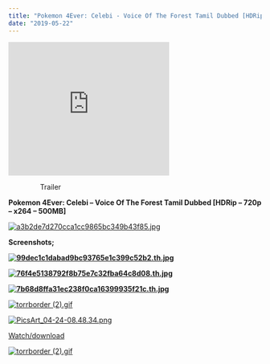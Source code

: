 ```yaml
---
title: "Pokemon 4Ever: Celebi - Voice Of The Forest Tamil Dubbed [HDRip - 720p - x264 - 500MB]"
date: "2019-05-22"
---
```


<iframe width="320" height="266" class="YOUTUBE-iframe-video" data-thumbnail-src="https://i.ytimg.com/vi/-Lox6HmuV7c/0.jpg" src="https://www.youtube.com/embed/-Lox6HmuV7c?feature=player_embedded" frameborder="0" allowfullscreen></iframe>

                Trailer

**Pokemon 4Ever: Celebi – Voice Of The Forest Tamil Dubbed \[HDRip – 720p – x264 – 500MB\]**

[![a3b2de7d270cca1cc9865bc349b43f85.jpg](https://extraimage.net/images/2019/04/25/a3b2de7d270cca1cc9865bc349b43f85.jpg)](https://extraimage.net/image/EOqB)

**Screenshots;**

**[![99dec1c1dabad9bc93765e1c399c52b2.th.jpg](https://extraimage.net/images/2019/04/25/99dec1c1dabad9bc93765e1c399c52b2.th.jpg)](https://extraimage.net/image/EOq4)**

**[![76f4e5138792f8b75e7c32fba64c8d08.th.jpg](https://extraimage.net/images/2019/04/25/76f4e5138792f8b75e7c32fba64c8d08.th.jpg)](https://extraimage.net/image/EOqC)**

**[![7b68d8ffa31ec238f0ca16399935f21c.th.jpg](https://extraimage.net/images/2019/04/25/7b68d8ffa31ec238f0ca16399935f21c.th.jpg)](https://extraimage.net/image/EOqY)**

[![torrborder (2).gif](https://toonpirates.xyz/uploads/monthly_2019_04/5cc034ee86227_torrborder(2).gif.c0f913b0085eb3a8e4295daafa5cdbf2.gif)](https://toonpirates.xyz/uploads/monthly_2019_04/5cc034ee86227_torrborder(2).gif.c0f913b0085eb3a8e4295daafa5cdbf2.gif "Enlarge image")

[![PicsArt_04-24-08.48.34.png](https://toonpirates.xyz/uploads/monthly_2019_04/PicsArt_04-24-08.48.34.png.6763d22767e7d3945b08e9623bb80832.png)](https://toonpirates.xyz/uploads/monthly_2019_04/PicsArt_04-24-08.48.34.png.6763d22767e7d3945b08e9623bb80832.png "Enlarge image")

[Watch/download](https://clk.icu/91ri)

[![torrborder (2).gif](https://toonpirates.xyz/uploads/monthly_2019_04/5cc034ee86227_torrborder(2).gif.c0f913b0085eb3a8e4295daafa5cdbf2.gif)](https://toonpirates.xyz/uploads/monthly_2019_04/5cc034ee86227_torrborder(2).gif.c0f913b0085eb3a8e4295daafa5cdbf2.gif "Enlarge image")

